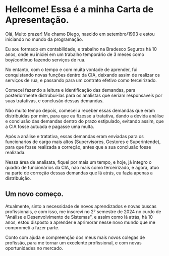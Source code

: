 <!DOCTYPE html> <html>
<head> <meta charset="utf-8">
<title>Diego Menezes</title>
</head>

<body>
<h1>Hellcome! Essa é a minha Carta de Apresentação.</h1>
<p>Olá, Muito prazer!
Me chamo Diego, nascido em setembro/1993 e estou iniciando no mundo da programação.</p>	

<p>Eu sou formado em contabilidade, e trabalho na Bradesco Seguros há 10 anos, onde eu iniciei em um trabalho temporário de 3 meses como boy/contínuo fazendo serviços de rua.</p>
<p>No entanto, com o tempo e com muita vontade de aprender, fui conquistando novas funções dentro da CIA, deixando assim de realizar os serviços de rua, e passando para um contrato efetivo como terceirizado.</p>
<p>Comecei fazendo a leitura e identificação das demandas, para posteriormente distrubuí-las para os analistas que seriam responsaveis por suas tratativas, e conclusão dessas demandas.</p>
<p>Não muito tempo depois, comecei a receber essas demandas que eram distribuídas por mim, para que eu fizesse a tratativa, dando a devida análise e conclusão das demandas dentro do prazo estipulado, evitando assim, que a CIA fosse autuada e pagasse uma multa.</p>
<p>Após a análise e tratativa, essas demandas eram enviadas para os funcionarios de cargo mais altos (Supervisores, Gestores e Superintende), para que fosse realizada a correção, antes que a sua conclusão fosse realizada.</p>
<p>Nessa área de analisata, fiquei por mais um tempo, e hoje, já integro o quadro de funcionários da CIA, não mais como terceirizado, e agora, atuo na parte de correção dessas demandas que lá atrás, eu fazia apenas a distribuição.</p>

<h2>Um novo começo.</h2>
<p>Atualmente, sinto a necessidade de novos aprendizados e novas buscas profissionais, e com isso, me inscrevi no 2° semestre de 2024 no curdo de "Análise e Desenvolvimento de Sistemas", e assim como lá atrás, há 10 anos, estou disposto a aprender e aprimorar nesse novo mundo que me comprometi a fazer parte.<p>
<p>Conto com ajuda e compreenção dos meus mais novos colegas de profissão, para me tornar um excelente profissional, e com novas oportunidades no mercado.</p>
</body>
</html>
